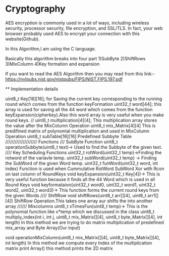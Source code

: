 # Cryptography

AES encryption is commonly used in a lot of ways, including wireless security, processor security, file encryption, and SSL/TLS.
In fact, your web browser probably used AES to encrypt your connection with this website(Github).

In this Algorithm,I am using the C language.

Basically this algorithm breaks into four part
1)SubByte
2)ShiftRows
3)MixColumn
4)Key formation and expansion

If you want to read the AES Algorithm then you may read from this link:- https://nvlpubs.nist.gov/nistpubs/FIPS/NIST.FIPS.197.pdf

** Implementation details

uint8_t Key[16][16]; for Saving the current key corresponding to the running round which comes from the function keyFormation
 uint32_t word[44]; this array is used for saving all the 44 word which comes from the function keyExpansion(cipherkey).Also this word
 array is very useful when you make round keys.
//
 uint8_t multiplication[4][4]; This multiplication array stores the value after the MixColumn Operation
 uint8_t mix_Matrix[4][4] This is predifined matrix of polynomial multiplication and used in MixColumn Operation
 uint8_t subTable[16][16] Predefined Subbyte Table
////////////////////  Functions
/// SubByte Function
uint8_t operationSubbyte(uint8_t text)-> Used to find the Subbyte of the given text.
//// Key Scheduling Functions
uint32_t rotWord(uint32_t temp)->Finding the rotword of the variavle temp.
 uint32_t subWord(uint32_t temp) -> Finding the SubWord of the given Word temp.
uint32_t funWord(uint32_t word, int index) Function is used when Cummulative RotWord SubWord Xor with Rcon on last column of RoundKeys
void keyExpansion(uint32_t Key[4])-> This is very useful function because it finds all the 44 Word which is used in all Round Keys
void keyformataion(uint32_t word0, uint32_t word1, uint32_t word2, uint32_t word3)-> This function forms the current round keys from the given Words
////  ShiftRow 
void shiftRows(uint8_t arr[][4], uint8_t arr1[][4]) ShiftRow Operation.This takes one array aur shifts the into another array
////// Mixcolumns
uint8_t xTimesFun(uint8_t temp)-> This is the polynomial function like x*temp which we discussed in the class
uint8_t multiply_index(int i, int j, uint8_t mix_Matrix[][4], uint8_t byte_Matrix[][4], int length) In this method we are trying to do matrix multiplication of predefined\
 mix_array and Byte Array(Our input)

 void operationMixColumn(uint8_t mix_Matrix[][4], uint8_t byte_Matrix[][4], int length) In this method we compute every Index of the multiplication matrix
 print Array() this method prints the 2D matrix
